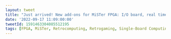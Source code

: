 ```yaml
---
layout: tweet
title: "Just arrived! New add-ons for MiSTer FPGA: I/O board, real time clock, USB hub, 128MB SDRAM. Let's test 'em out!"
date: '2022-09-17 11:09:00:00'
tweetId: 1591463304085512195
tags: [FPGA, MiSTer, Retrocomputing, Retrogaming, Single-Board Computing, Tweets]
---
```





